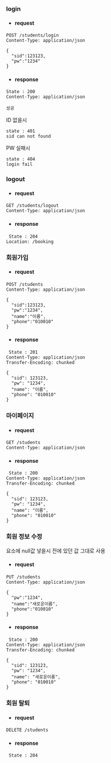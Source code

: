 ### login
- #### request
```http
POST /students/login 
Content-Type: application/json

{
  "sid":123123,
  "pw":"1234"
}
```
- #### response
```http
State : 200 
Content-Type: application/json

성공
```

ID 없을시

``` http
state : 401
sid can not found
```

PW 실패시

``` http
state : 404
login fail
```



### logout

- #### request

```http
GET /students/logout 
Content-Type: application/json
```
- #### response
```http
 State : 204
Location: /booking
```

### 회원가입 
- #### request
```http
POST /students
Content-Type: application/json

{
  "sid":123123,
  "pw":"1234",
  "name":"이름",
  "phone":"010010"
}
```
- #### response
```http
 State : 201 
Content-Type: application/json
Transfer-Encoding: chunked

{
  "sid": 123123,
  "pw": "1234",
  "name": "이름",
  "phone": "010010"
}
```

### 마이페이지
- #### request
```http
GET /students
Content-Type: application/json
```
- #### response
```http
 State : 200 
Content-Type: application/json
Transfer-Encoding: chunked

{
  "sid": 123123,
  "pw": "1234",
  "name": "이름",
  "phone": "010010"
}
```

### 회원 정보 수정 

요소에 null값 넣을시 전에 있던 값 그대로 사용
- #### request
```http
PUT /students
Content-Type: application/json

{
  "pw":"1234",
  "name":"새로운이름",
  "phone":"010010"
}
```
- #### response
```http
 State : 200 
Content-Type: application/json
Transfer-Encoding: chunked

{
  "sid": 123123,
  "pw": "1234",
  "name": "새로운이름",
  "phone": "010010"
}
```

### 회원 탈퇴
- #### request
```http
DELETE /students
```
- #### response
```http
 State : 204
```

